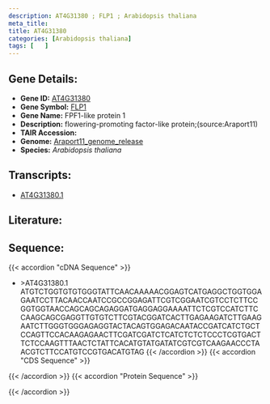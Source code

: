```yaml
---
description: AT4G31380 ; FLP1 ; Arabidopsis thaliana
meta_title:
title: AT4G31380
categories: [Arabidopsis thaliana]
tags: [   ]
---
```


## Gene Details:
- **Gene ID:** [AT4G31380](https://www.arabidopsis.org/locus?name=AT4G31380)
- **Gene Symbol:** <u>FLP1</u>
- **Gene Name:** FPF1-like protein 1
- **Description:**   flowering-promoting factor-like protein;(source:Araport11)
- **TAIR Accession:** 
- **Genome:** [Araport11_genome_release](https://www.arabidopsis.org/download/list?dir=Genes%2FAraport11_genome_release)
- **Species:** *Arabidopsis thaliana*

## Transcripts:
   -  [AT4G31380.1](https://www.arabidopsis.org/gene?name=AT4G31380.1)
## Literature:
## Sequence:
{{< accordion "cDNA Sequence" >}}
- \>AT4G31380.1
ATGTCTGGTGTGTGGGTATTCAACAAAAACGGAGTCATGAGGCTGGTGGAGAATCCTTACAACCAATCCGCCGGAGATTCGTCGGAATCGTCCTCTTCCGGTGGTAACCAGCAGCAGAGGATGAGGAGGAAAATTCTCGTCCATCTTCCAAGCAGCGAGGTTGTGTCTTCGTACGGATCACTTGAGAAGATCTTGAAGAATCTTGGGTGGGAGAGGTACTACAGTGGAGACAATACCGATCATCTGCTCCAGTTCCACAAGAGAACTTCGATCGATCTCATCTCTCTCCCTCGTGACTTCTCCAAGTTTAACTCTATTCACATGTATGATATCGTCGTCAAGAACCCTAACGTCTTCCATGTCCGTGACATGTAG
{{< /accordion >}}
{{< accordion "CDS Sequence" >}}

{{< /accordion >}}
{{< accordion "Protein Sequence" >}}

{{< /accordion >}}
